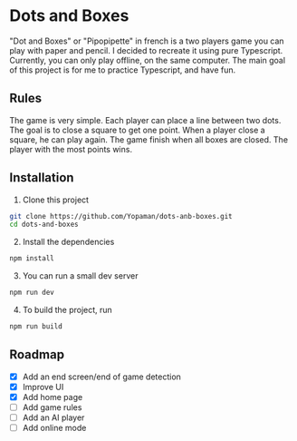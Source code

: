 # Dots and Boxes

"Dot and Boxes" or "Pipopipette" in french is a two players game you can play with paper and pencil. I decided to recreate it using pure Typescript. Currently, you can only play offline, on the same computer. The main goal of this project is for me to practice Typescript, and have fun.

## Rules

The game is very simple. Each player can place a line between two dots. The goal is to close a square to get one point. When a player close a square, he can play again. The game finish when all boxes are closed. The player with the most points wins.

## Installation

1. Clone this project
```bash
git clone https://github.com/Yopaman/dots-anb-boxes.git
cd dots-and-boxes
```
2. Install the dependencies
```bash
npm install
```
3. You can run a small dev server
```bash
npm run dev
```
4. To build the project, run
```bash
npm run build
```

## Roadmap

- [x] Add an end screen/end of game detection
- [X] Improve UI
- [X] Add home page
- [ ] Add game rules
- [ ] Add an AI player
- [ ] Add online mode